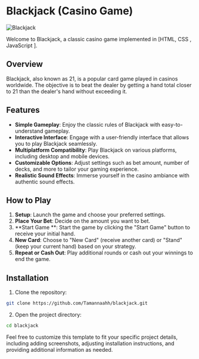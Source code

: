 # Blackjack (Casino Game)

![Blackjack](blackjack.png)

Welcome to Blackjack, a classic casino game implemented in [HTML, CSS , JavaScript ].

## Overview

Blackjack, also known as 21, is a popular card game played in casinos worldwide. The objective is to beat the dealer by getting a hand total closer to 21 than the dealer's hand without exceeding it.

## Features

- **Simple Gameplay**: Enjoy the classic rules of Blackjack with easy-to-understand gameplay.
- **Interactive Interface**: Engage with a user-friendly interface that allows you to play Blackjack seamlessly.
- **Multiplatform Compatibility**: Play Blackjack on various platforms, including desktop and mobile devices.
- **Customizable Options**: Adjust settings such as bet amount, number of decks, and more to tailor your gaming experience.
- **Realistic Sound Effects**: Immerse yourself in the casino ambiance with authentic sound effects.

## How to Play

1. **Setup**: Launch the game and choose your preferred settings.
2. **Place Your Bet**: Decide on the amount you want to bet.
3. **Start Game **: Start the game by clicking the "Start Game" button to receive your initial hand.
4. **New Card**: Choose to "New Card" (receive another card) or "Stand" (keep your current hand) based on your strategy.
5. **Repeat or Cash Out**: Play additional rounds or cash out your winnings to end the game.

## Installation

1. Clone the repository:

```bash
git clone https://github.com/Tamannaahh/blackjack.git
```

2. Open the project directory:

```bash
cd blackjack
```

Feel free to customize this template to fit your specific project details, including adding screenshots, adjusting installation instructions, and providing additional information as needed.
